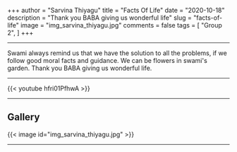 +++
author = "Sarvina Thiyagu"
title = "Facts Of Life"
date = "2020-10-18"
description = "Thank you BABA giving us wonderful life"
slug = "facts-of-life"
image = "img_sarvina_thiyagu.jpg"
comments = false
tags = [
    "Group 2",
]
+++

---

Swami always remind us that we have the solution to all the problems, if we follow good moral facts and guidance. We can be flowers in swami's garden. Thank you BABA giving us wonderful life.

---

{{< youtube hfri01PfhwA >}}

---

## Gallery

{{< image id="img_sarvina_thiyagu.jpg" >}}

---
